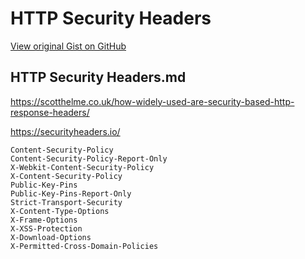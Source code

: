 # HTTP Security Headers

[View original Gist on GitHub](https://gist.github.com/Integralist/63d1491144aa80cd6fb1)

## HTTP Security Headers.md

https://scotthelme.co.uk/how-widely-used-are-security-based-http-response-headers/

https://securityheaders.io/

```
Content-Security-Policy
Content-Security-Policy-Report-Only
X-Webkit-Content-Security-Policy
X-Content-Security-Policy
Public-Key-Pins
Public-Key-Pins-Report-Only
Strict-Transport-Security
X-Content-Type-Options
X-Frame-Options
X-XSS-Protection
X-Download-Options
X-Permitted-Cross-Domain-Policies
```

